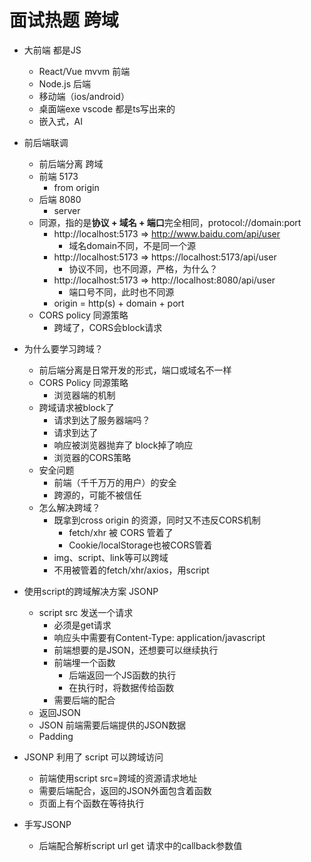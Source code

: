 # 面试热题 跨域


- 大前端 都是JS
  - React/Vue mvvm 前端
  - Node.js 后端
  - 移动端（ios/android）
  - 桌面端exe vscode 都是ts写出来的
  - 嵌入式，AI

- 前后端联调
  - 前后端分离 跨域
  - 前端 5173
    - from origin
  - 后端 8080
    - server
  - 同源，指的是**协议 + 域名 + 端口**完全相同，protocol://domain:port
    - http://localhost:5173 => http://www.baidu.com/api/user
      - 域名domain不同，不是同一个源
    - http://localhost:5173 => https://localhost:5173/api/user
      - 协议不同，也不同源，严格，为什么？
    - http://localhost:5173 => http://localhost:8080/api/user
      - 端口号不同，此时也不同源
    - origin = http(s) + domain + port
  - CORS policy 同源策略
    - 跨域了，CORS会block请求

- 为什么要学习跨域？
  - 前后端分离是日常开发的形式，端口或域名不一样
  - CORS Policy 同源策略
    - 浏览器端的机制
  - 跨域请求被block了
    - 请求到达了服务器端吗？
    - 请求到达了
    - 响应被浏览器抛弃了 block掉了响应
    - 浏览器的CORS策略
  - 安全问题
    - 前端（千千万万的用户）的安全
    - 跨源的，可能不被信任
  - 怎么解决跨域？
    - 既拿到cross origin 的资源，同时又不违反CORS机制
      - fetch/xhr 被 CORS 管着了
      - Cookie/localStorage也被CORS管着
    - img、script、link等可以跨域
    - 不用被管着的fetch/xhr/axios，用script

- 使用script的跨域解决方案 JSONP
  - script src 发送一个请求
    - 必须是get请求
    - 响应头中需要有Content-Type: application/javascript
    - 前端想要的是JSON，还想要可以继续执行
    - 前端埋一个函数
      - 后端返回一个JS函数的执行
      - 在执行时，将数据传给函数
    - 需要后端的配合
  - 返回JSON
  - JSON 前端需要后端提供的JSON数据
  - Padding


- JSONP 利用了 script 可以跨域访问
  - 前端使用script src=跨域的资源请求地址
  - 需要后端配合，返回的JSON外面包含着函数
  - 页面上有个函数在等待执行

- 手写JSONP
  - 后端配合解析script url get 请求中的callback参数值